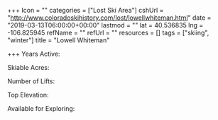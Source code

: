 +++
Icon = ""
categories = ["Lost Ski Area"]
cshUrl = "http://www.coloradoskihistory.com/lost/lowellwhiteman.html"
date = "2019-03-13T06:00:00+00:00"
lastmod = ""
lat = 40.536835
lng = -106.825945
refName = ""
refUrl = ""
resources = []
tags = ["skiing", "winter"]
title = "Lowell Whiteman"

+++
Years Active:

Skiable Acres:

Number of Lifts:

Top Elevation:

Available for Exploring: